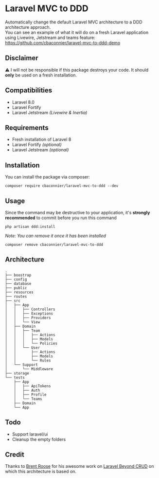 # Laravel MVC to DDD

Automatically change the default Laravel MVC architecture to a DDD architecture approach.  
You can see an example of what it will do on a fresh Laravel application using Livewire, Jetstream and teams feature: https://github.com/cbaconnier/laravel-mvc-to-ddd-demo


 ## Disclaimer
⚠️ I will not be responsible if this package destroys your code. 
It should **only** be used on a fresh installation.

## Compatibilities
 - Laravel 8.0
 - Laravel Fortify
 - Laravel Jetstream _(Livewire & Inertia)_
  
## Requirements
  - Fresh installation of Laravel 8
  - Laravel Fortify  _(optional)_ 
  - Laravel Jetstream  _(optional)_ 

## Installation
You can install the package via composer:

    composer require cbaconnier/laravel-mvc-to-ddd --dev

## Usage
Since the command may be destructive to your application, it's **strongly recommended** to commit before you run this command

    php artisan ddd:install
  
  _Note: You can remove it once it has been installed_

    composer remove cbaconnier/laravel-mvc-to-ddd
 
## Architecture

```
.
├── boostrap
├── config
├── database
├── public
├── resources
├── routes
├── src
│   ├── App
│   │   ├── Controllers
│   │   ├── Exceptions
│   │   ├── Providers
│   │   └── View
│   ├── Domain  
│   │   ├── Team
│   │   │   ├── Actions
│   │   │   ├── Models
│   │   │   └── Policies
│   │   └── User   
│   │       ├── Actions
│   │       ├── Models
│   │       └── Rules
│   └── Support  
│       └── Middleware
├── storage
└── tests
    ├── App
    │   ├── ApiTokens
    │   ├── Auth
    │   ├── Profile
    │   └── Teams
    ├── Domain
    └── App
```
   
## Todo
  - Support laravel/ui
  - Cleanup the empty folders

## Credit
Thanks to [Brent Roose](https://github.com/brendt) for his awesome work 
on [Laravel Beyond CRUD](https://spatie.be/products/laravel-beyond-crud) 
on which this architecture is based on.

     
